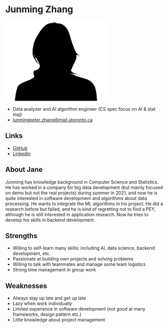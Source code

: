 # Junming Zhang

![Junming Zhang Profile](./generic_woman.jpg)

- Data analyzer and AI algorithm engineer (CS spec focus on AI & stat maj)
- junmingpeter.zhang@mail.utoronto.ca

## Links

- [GitHub](https://github.com/JunmingZhang)
- [LinkedIn](https://www.linkedin.com/in/junming-zhang-41ab6715b/)

## About Jane

Junming has knowledge background in Computer Science and Statistics. He has worked in a company for big data development (but mainly focused on demo but not the real projects) during summer in 2021, and now he is quite interested in software development and algorithms about data processing. He wants to integrate the ML algorithms in his project. He did a research before but failed, and he is kind of regretting not to find a PEY, although he is still interested in application research. Now he tries to develop his skills in backend development.

## Strengths

- Willing to self-learn many skills: including Ai, data science, backend development, etc.
- Passionate at building own projects and solving problems
- Willing to talk with teammates and manage some team logistics
- Strong time management in group work

## Weaknesses

- Always stay up late and get up late
- Lazy when work individually
- Limited experience in software development (not good at many frameworks, design pattern etc.)
- Little knowledge about project management
